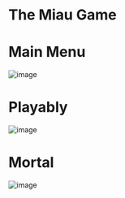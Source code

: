 # The Miau Game

# Main Menu

![image](https://user-images.githubusercontent.com/19754888/109837047-890d9380-7c23-11eb-9bb2-66d772713f2d.png)

# Playably

![image](https://user-images.githubusercontent.com/19754888/109837408-ea356700-7c23-11eb-9a07-cbab9e8f7be5.png)

# Mortal

![image](https://user-images.githubusercontent.com/19754888/109837570-1224ca80-7c24-11eb-95c0-13819c946456.png)
